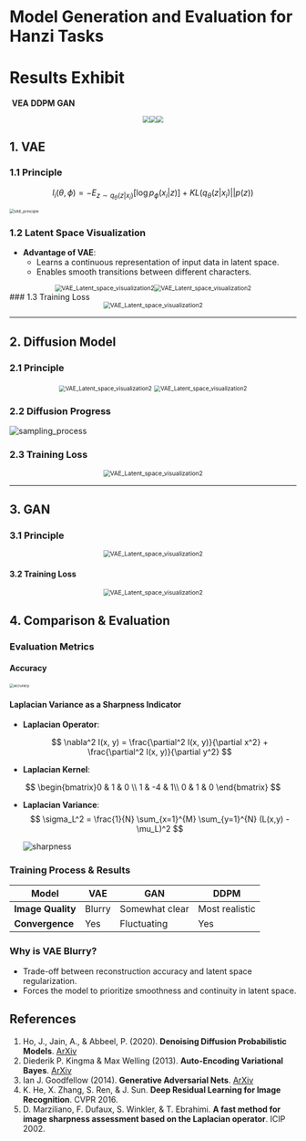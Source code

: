 # Model Generation and Evaluation for Hanzi Tasks

# Results Exhibit

​										   	**VEA**                                    **DDPM**                                   **GAN**  

<center class="half">
	<img src="picture/VAE_result.png" style="zoom:73%;" /><img src="picture/DDPM_results.png" style="zoom:75%;" /><img src="picture/GAN_results.png"  style="zoom:75%;" />
</center>




## 1. VAE  
### 1.1 Principle

$$
l_i (\theta, \phi) = -E_{z \sim q_{\theta}(z|x_i)} [\log p_{\phi}(x_i|z)] + KL(q_{\theta}(z|x_i) || p(z))
$$

<img src="picture/VAE_principle.png" alt="VAE_principle" style="zoom:48%;" />

### 1.2 Latent Space Visualization

- **Advantage of VAE**:  
  - Learns a continuous representation of input data in latent space.  
  - Enables smooth transitions between different characters.  

<center class="half">
	<img src="picture/VAE_Latent_space_visualization2.png" alt="VAE_Latent_space_visualization2" style="zoom:75%;" /><img src="picture/VAE_Latent_space_visualization.png" alt="VAE_Latent_space_visualization2" style="zoom:73%;" />
</center>
### 1.3 Training Loss

<center class="half">
	<img src="picture/VAE_training_loss.png" alt="VAE_Latent_space_visualization2" style="zoom:75%;" />
</center>

---



## 2. Diffusion Model  

### 2.1 Principle

<center class="half">
	<img src="picture/DDPM_principle1.png" alt="VAE_Latent_space_visualization2" style="zoom:70%;" />
    <img src="picture/DDPM_principle2.png" alt="VAE_Latent_space_visualization2" style="zoom:70%;" />
</center>



### 2.2 Diffusion Progress

![sampling_process](picture/sampling_process.gif)



### 2.3 Training Loss 

<center class="half">
	<img src="picture/DDPM_training_loss.png" alt="VAE_Latent_space_visualization2" style="zoom:75%;" />
</center>

---



## 3. GAN  

### 3.1 Principle

<center class="half">
	<img src="picture/GAN_principle.png" alt="VAE_Latent_space_visualization2" style="zoom:75%;" />
</center>

#### 3.2 Training Loss

<center class="half">
	<img src="picture/GAN_training_loss.png" alt="VAE_Latent_space_visualization2" style="zoom:75%;" />
</center>



## 4. Comparison & Evaluation  
### Evaluation Metrics  

#### **Accuracy**  
<img src="picture/accuracy.png" alt="accuracy" style="zoom:45%;" />



#### **Laplacian Variance as a Sharpness Indicator**  

- **Laplacian Operator**:  
  
  $$
  \nabla^2 I(x, y) = \frac{\partial^2 I(x, y)}{\partial x^2} + \frac{\partial^2 I(x, y)}{\partial y^2}
  $$
- **Laplacian Kernel**:

$$
\begin{bmatrix}0 & 1 & 0 \\ 1 & -4 & 1\\ 0 & 1 & 0 \end{bmatrix}
$$

- **Laplacian Variance**:  
  $$
  \sigma_L^2 = \frac{1}{N} \sum_{x=1}^{M} \sum_{y=1}^{N} (L(x,y) - \mu_L)^2
  $$
    

  ![sharpness](picture/sharpness.jpg)

### Training Process & Results  

| Model             | VAE    | GAN            | DDPM           |
| ----------------- | ------ | -------------- | -------------- |
| **Image Quality** | Blurry | Somewhat clear | Most realistic |
| **Convergence**   | Yes    | Fluctuating    | Yes            |

### Why is VAE Blurry?  
- Trade-off between reconstruction accuracy and latent space regularization.  
- Forces the model to prioritize smoothness and continuity in latent space.  



## References  

1. Ho, J., Jain, A., & Abbeel, P. (2020). **Denoising Diffusion Probabilistic Models**. [ArXiv](https://arxiv.org/abs/2006.11239)  
2. Diederik P. Kingma & Max Welling (2013). **Auto-Encoding Variational Bayes**. [ArXiv](https://arxiv.org/pdf/1312.6114)  
3. Ian J. Goodfellow (2014). **Generative Adversarial Nets**. [ArXiv](https://arxiv.org/abs/1406.2661)  
4. K. He, X. Zhang, S. Ren, & J. Sun. **Deep Residual Learning for Image Recognition**. CVPR 2016.  
5. D. Marziliano, F. Dufaux, S. Winkler, & T. Ebrahimi. **A fast method for image sharpness assessment based on the Laplacian operator**. ICIP 2002.  
